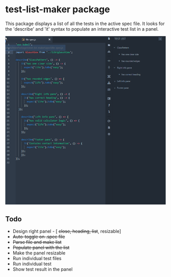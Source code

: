 # test-list-maker package

This package displays a list of all the tests in the active spec file. It looks for the 'describe' and 'it' syntax to populate an interactive test list in a panel.

![Test-list-maker screenshot](./test-list-maker-screenshot.png?raw=true "Example Screenshot")

## Todo

- Design right panel - [ ~~close, heading, list~~, resizable]
- ~~Auto-toggle on .spec file~~
- ~~Parse file and make list~~
- ~~Populate panel with the list~~
- Make the panel resizable
- Run individual test files
- Run individual test
- Show test result in the panel
